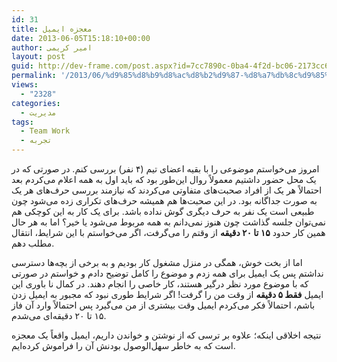 ```yaml
---
id: 31
title: معجزه ایمیل
date: 2013-06-05T15:18:10+00:00
author: امیر کریمی
layout: post
guid: http://dev-frame.com/post.aspx?id=7cc7890c-0ba4-4f2d-bc06-2173cc67ab39
permalink: '/2013/06/%d9%85%d8%b9%d8%ac%d8%b2%d9%87-%d8%a7%db%8c%d9%85%db%8c%d9%84/'
views:
  - "2328"
categories:
  - مدیریت
tags:
  - Team Work
  - تجربه
---
```

امروز می‌خواستم موضوعی را با بقیه اعضای تیم (۴ نفر) بررسی کنم. در صورتی که در یک محل حضور داشتیم معمولاً روال این‌طور بود که باید اول به همه اعلام می‌کردم بعد احتمالاً هر یک از افراد صحبت‌های متفاوتی می‌کردند که نیازمند بررسی حرف‌های هر یک به صورت جداگانه بود. در این صحبت‌ها هم همیشه حرف‌های تکراری زده می‌شود چون طبیعی است یک نفر به حرف دیگری گوش نداده باشد. برای یک کار به این کوچکی هم نمی‌توان جلسه گذاشت چون هنوز نمی‌دانم به همه مربوط می‌شود یا خیر؟ اما به هر حال همین کار حدود **۱۵ تا ۲۰ دقیقه** از وقتم را می‌گرفت، اگر می‌خواستم با این شرایط، انتقال مطلب دهم.

اما از بخت خوش، همگی در منزل مشغول کار بودیم و به برخی از بچه‌ها دسترسی نداشتم پس یک ایمیل برای همه زدم و موضوع را کامل توضیح دادم و خواستم در صورتی که با موضوع مورد نظر درگیر هستند، کار خاصی را انجام دهند. در کمال نا باوری این ایمیل **فقط ۵ دقیقه** از وقت من را گرفت! اگر شرایط طوری نبود که مجبور به ایمیل زدن باشم، احتمالاً فکر می‌کردم ایمیل وقت بیشتری از من می‌گیرد پس احتمالاً وارد آن فاز ۱۵ تا ۲۰ دقیقه‌ای می‌شدم.

نتیجه اخلاقی اینکه؛ علاوه بر ترسی که از نوشتن و خواندن داریم، ایمیل واقعاً یک معجزه است که به خاطر سهل‌الوصول بودنش آن را فراموش کرده‌ایم.